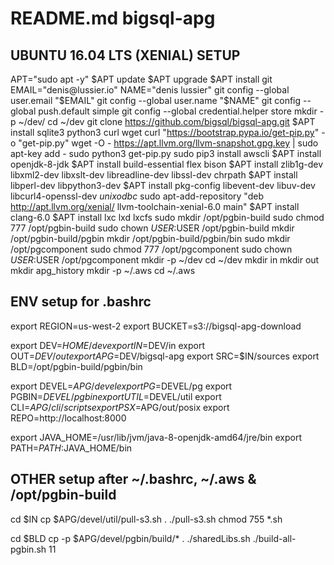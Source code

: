 # README.md bigsql-apg

## UBUNTU 16.04 LTS (XENIAL) SETUP ####################
APT="sudo apt -y"
$APT update
$APT upgrade
$APT install git
EMAIL="denis@lussier.io"
NAME="denis lussier"
git config --global user.email "$EMAIL"
git config --global user.name "$NAME"
git config --global push.default simple
git config --global credential.helper store
mkdir -p ~/dev/
cd ~/dev
git clone https://github.com/bigsql/bigsql-apg.git
$APT install sqlite3 python3 curl wget
curl "https://bootstrap.pypa.io/get-pip.py" -o "get-pip.py"
wget -O - https://apt.llvm.org/llvm-snapshot.gpg.key | sudo apt-key add -
sudo python3 get-pip.py
sudo pip3 install awscli
$APT install openjdk-8-jdk
$APT install build-essential flex bison
$APT install zlib1g-dev libxml2-dev libxslt-dev libreadline-dev libssl-dev chrpath
$APT install libperl-dev libpython3-dev
$APT install pkg-config libevent-dev libuv-dev libcurl4-openssl-dev *unixodbc*
sudo apt-add-repository "deb http://apt.llvm.org/xenial/ llvm-toolchain-xenial-6.0 main"
$APT install clang-6.0
$APT install lxc lxd lxcfs
sudo mkdir /opt/pgbin-build
sudo chmod 777 /opt/pgbin-build
sudo chown $USER:$USER /opt/pgbin-build
mkdir /opt/pgbin-build/pgbin
mkdir /opt/pgbin-build/pgbin/bin
sudo mkdir /opt/pgcomponent
sudo chmod 777 /opt/pgcomponent
sudo chown $USER:$USER /opt/pgcomponent
mkdir -p ~/dev
cd ~/dev
mkdir in
mkdir out
mkdir apg_history
mkdir -p ~/.aws
cd ~/.aws

## ENV setup for .bashrc #########################
export REGION=us-west-2
export BUCKET=s3://bigsql-apg-download

export DEV=$HOME/dev
export IN=$DEV/in
export OUT=$DEV/out
export APG=$DEV/bigsql-apg
export SRC=$IN/sources
export BLD=/opt/pgbin-build/pgbin/bin

export DEVEL=$APG/devel
export PG=$DEVEL/pg
export PGBIN=$DEVEL/pgbin
export UTIL=$DEVEL/util
export CLI=$APG/cli/scripts
export PSX=$APG/out/posix
export REPO=http://localhost:8000

export JAVA_HOME=/usr/lib/jvm/java-8-openjdk-amd64/jre/bin
export PATH=$PATH:$JAVA_HOME/bin

## OTHER setup after ~/.bashrc, ~/.aws & /opt/pgbin-build #######
cd $IN
cp $APG/devel/util/pull-s3.sh .
./pull-s3.sh
chmod 755 *.sh

cd $BLD
cp -p $APG/devel/pgbin/build/* .
./sharedLibs.sh
./build-all-pgbin.sh 11
